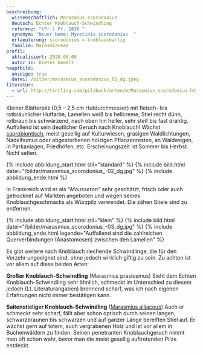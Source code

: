 ```yaml
---
beschreibung:
  wissenschaftlich: Marasmius scorodonius
  deutsch: Echter Knoblauch-Schwindling
  referenz: "(Fr.) Fr. 1836 "
  synonym: "Neuer Name: Mycetinis scorodonius  "
  erlaeuterung: scorodonius = knoblauchartig
  familie: Marasmiaceae
profil:
  aktualisiert: 2020-08-09
  autor_in: Dieter Gewalt
hauptbild:
  anzeige: true
  datei: /bilder/marasmius_scorodonius_01_dg.jpeg
literatur:
  - url: http://tintling.com/pilzbuch/arten/m/Marasmius_scorodonius.html
---
```

Kleiner Blätterpilz (0,5 – 2,5 cm Hutdurchmesser) mit fleisch- bis rotbräunlicher Hutfarbe, Lamellen weiß bis hellcreme, Stiel recht dünn, rotbraun bis schwärzend, nach oben hin heller, sehr steif bis fast drahtig. Auffallend ist sein deutlicher Geruch nach Knoblauch! Wächst [saprobiontisch](saprobiontisch "Glossar"), meist gesellig auf Kulturwiesen, grasigen Waldlichtungen, Nadelhumus oder abgestorbenen holzigen Pflanzenresten, an Waldwegen, in Parkanlagen, Friedhöfen, etc. Erscheinungszeit ist Sommer bis Herbst. Nicht selten.

{% include abbildung_start.html stil="standard" %}
{% include bild.html datei="/bilder/marasmius_scorodonius_-02_dg.jpg" %}
{% include abbildung_ende.html %}

In Frankreich wird er als *"Mousseron"* sehr geschätzt, frisch oder auch getrocknet auf Märkten angeboten und wegen seines Knoblauchgeschmacks als Würzpilz verwendet. Die zähen Stiele sind zu entfernen.

{% include abbildung_start.html stil="klein" %}
{% include bild.html datei="/bilder/marasmius_scorodonius_-03_dg.jpg" %}
{% include abbildung_ende.html legende="Auffallend sind die zahlreichen Querverbindungen (Anastomosen) zwischen den Lamellen" %}

Es gibt weitere nach Knoblauch riechende Schwindlinge, die für den Verzehr ungeeignet sind, ohne jedoch wirklich giftig zu sein. Zu achten ist vor allem auf diese beiden Arten:

**Großer Knoblauch-Schwindling** (Marasmius prasiosmus) Sieht dem Echten Knoblauch-Schwindling sehr ähnlich, schmeckt im Unterschied zu diesem jedoch (Lt. Literaturangaben) brennend scharf, was ich nach eigenen Erfahrungen nicht immer bestätigen kann.  

**Saitenstieliger Knoblauch-Schwindling** ([Marasmius alliaceus](/pilze/marasmius-alliaceus-saitenstieliger-knoblauchschwindling)) Auch er schmeckt sehr scharf, fällt aber schon optisch durch seinen langen, schwarzbraunen bis schwarzen und auf ganzer Länge bereiften Stiel auf. Er wächst gern auf totem, auch vergrabenen Holz und ist vor allem in Buchenwäldern zu finden. Seinen penetranten Knoblauchgeruch nimmt man oft schon wahr, bevor man die meist gesellig auftretenden Pilze entdeckt.
